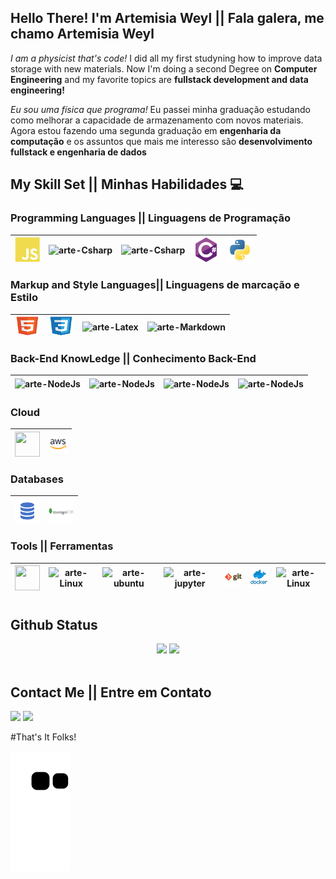 ## Hello There! I'm Artemisia Weyl || Fala galera, me chamo Artemisia Weyl

_I am a physicist that's code!_ I did all my first studyning how to improve data storage with new materials. Now I'm doing a second Degree on **Computer Engineering** and my favorite topics are **fullstack development and data engineering!**

_Eu sou uma física que programa!_  Eu passei minha graduação estudando como melhorar a capacidade de armazenamento com novos materiais. Agora estou fazendo uma segunda graduação em **engenharia da computação** e os assuntos que mais me interesso são **desenvolvimento fullstack e engenharia de dados**



##  My Skill Set || Minhas Habilidades :computer:



###  **Programming Languages** || Linguagens de Programação

| <img align="center" alt="arte-Js" height="40" width="40" src="https://raw.githubusercontent.com/devicons/devicon/master/icons/javascript/javascript-plain.svg"> | <img align="center" alt="arte-Csharp" height="40" width="40" src="https://cdn.jsdelivr.net/gh/devicons/devicon/icons/c/c-original.svg" /> | <img align="center" alt="arte-Csharp" height="40" width="40" src="https://cdn.jsdelivr.net/gh/devicons/devicon/icons/cplusplus/cplusplus-original.svg" /> | <img align="center" alt="arte-Csharp" height="40" width="40" src="https://raw.githubusercontent.com/devicons/devicon/master/icons/csharp/csharp-original.svg"> | <img align="center" alt="arte-Python" height="40" width="40" src="https://raw.githubusercontent.com/devicons/devicon/master/icons/python/python-original.svg"> |
| :----------------------------------------------------------: | :----------------------------------------------------------: | :----------------------------------------------------------: | :----------------------------------------------------------: | :----------------------------------------------------------: |



### **Markup and Style Languages|| Linguagens de marcação e  Estilo**

| <img align="center" alt="arte-HTML" height="30" width="40" src="https://raw.githubusercontent.com/devicons/devicon/master/icons/html5/html5-original.svg"> | <img align="center" alt="arte-CSS" height="30" width="40" src="https://raw.githubusercontent.com/devicons/devicon/master/icons/css3/css3-original.svg"> | <img align="center" alt="arte-Latex" height="50" width="50" src="https://cdn.jsdelivr.net/gh/devicons/devicon/icons/latex/latex-original.svg" /> | <img align="center" alt="arte-Markdown" height="50" width="50"  src="https://cdn.jsdelivr.net/gh/devicons/devicon/icons/markdown/markdown-original.svg" /> |
| :----------------------------------------------------------: | :----------------------------------------------------------: | :----------------------------------------------------------: | :----------------------------------------------------------: |

### **Back-End KnowLedge || Conhecimento Back-End**

| <img align="center" alt="arte-NodeJs" height="30" width="40" src="https://cdn.jsdelivr.net/gh/devicons/devicon/icons/nodejs/nodejs-original.svg" /> | <img align="center" alt="arte-NodeJs" height="30" width="40"  src="https://cdn.jsdelivr.net/gh/devicons/devicon/icons/dotnetcore/dotnetcore-original.svg" /> | <img align="center" alt="arte-NodeJs" height="30" width="40"   src="https://cdn.jsdelivr.net/gh/devicons/devicon/icons/firebase/firebase-plain.svg" /> | <img  align="center" alt="arte-NodeJs" height="30" width="40"   src="https://cdn.jsdelivr.net/gh/devicons/devicon/icons/apache/apache-original-wordmark.svg" /> |
| :----------------------------------------------------------: | :----------------------------------------------------------: | :----------------------------------------------------------: | :----------------------------------------------------------: |

### **Cloud**

| <img align = "left" height="40" width="40" src="https://cdn.jsdelivr.net/gh/devicons/devicon/icons/azure/azure-original-wordmark.svg" /> | <img align="left" height="30" src="https://raw.githubusercontent.com/github/explore/main/topics/aws/aws.png" > |
| :----------------------------------------------------------: | :----------------------------------------------------------: |

### **Databases** 

| <img align="center" alt="arte-SQL" height="40" width="40" src="https://raw.githubusercontent.com/github/explore/master/topics/sql/sql.png"> | <img align="center" alt="arte-mongoDB" height="40" width="40" src="https://raw.githubusercontent.com/github/explore/master/topics/mongodb/mongodb.png"> |
| :----------------------------------------------------------: | :----------------------------------------------------------: |

### **Tools** || Ferramentas

| <img align ="center" height ="40" width="40" src="https://cdn.jsdelivr.net/gh/devicons/devicon/icons/vscode/vscode-original.svg" /> | <img align="center" alt="arte-Linux" height="40" width="40" src="https://cdn.jsdelivr.net/gh/devicons/devicon/icons/linux/linux-original.svg" /> | <img align="center" alt="arte-ubuntu" height="40" width="40" src="https://cdn.jsdelivr.net/gh/devicons/devicon/icons/ubuntu/ubuntu-plain.svg" /> | <img   align="center" alt="arte-jupyter" height="40" width="40" src="https://cdn.jsdelivr.net/gh/devicons/devicon/icons/jupyter/jupyter-original-wordmark.svg" /> | <img title="git" alt="git" width="40px" src="https://raw.githubusercontent.com/github/explore/master/topics/git/git.png"> | <img title="Docker" alt="Docker" width="40px" src="https://raw.githubusercontent.com/github/explore/master/topics/docker/docker.png"> | <img   align="center" alt="arte-Linux" height="40" width="40" src="https://cdn.jsdelivr.net/gh/devicons/devicon/icons/ssh/ssh-original-wordmark.svg" /> |
| :----------------------------------------------------------: | :----------------------------------------------------------: | :----------------------------------------------------------: | :----------------------------------------------------------: | :----------------------------------------------------------: | :----------------------------------------------------------: | :----------------------------------------------------------: |

# 

## Github Status



<div align="center">
  <img height="180em" src="https://github-readme-stats.vercel.app/api?username=arteweyl&sh1ow_icons=true&theme=dracula&include_all_commits=true&count_private=true"/>
  <img height="180em" src="https://github-readme-stats.vercel.app/api/top-langs/?username=arteweyl&layout=compact&langs_count=7&theme=dracula"/>
</div>
<div style="display: inline_block"><br>




  ## Contact Me ||  Entre em Contato
  <a href = "mailto:arteweyl@gmail.com"><img src="https://img.shields.io/badge/-Gmail-%23333?style=for-the-badge&logo=gmail&logoColor=white" target="_blank"></a>
  <a href="https://www.linkedin.com/in/arteweyl/" target="_blank"><img src="https://img.shields.io/badge/-LinkedIn-%230077B5?style=for-the-badge&logo=linkedin&logoColor=white" target="_blank"></a> 


  

#That's It Folks!

  ![Snake animation](https://github.com/rafaballerini/rafaballerini/blob/output/github-contribution-grid-snake.svg)

## 
